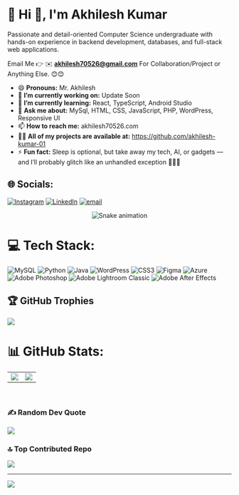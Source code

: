 # 💫 Hi 👋, I'm Akhilesh Kumar
Passionate and detail-oriented Computer Science undergraduate with hands-on experience in backend development, databases, and full-stack web applications.

Email Me 👉 ✉️ **akhilesh70526@gmail.com** For Collaboration/Project or Anything Else. 😊😊
- 😄 **Pronouns:** Mr. Akhilesh
- 🔭 **I’m currently working on:** Update Soon
- 🌱 **I’m currently learning:** React, TypeScript, Android Studio
- 💬 **Ask me about:** MySql, HTML, CSS, JavaScript, PHP, WordPress, Responsive UI
- 📫 **How to reach me:** akhilesh70526.com
- 👨‍💻 **All of my projects are available at:** https://github.com/akhilesh-kumar-01
- ⚡ **Fun fact:** Sleep is optional, but take away my tech, AI, or gadgets — and I’ll probably glitch like an unhandled exception 🧠💥📲
## 🌐 Socials:
[![Instagram](https://img.shields.io/badge/Instagram-%23E4405F.svg?logo=Instagram&logoColor=white)](https://instagram.com/akiro.02) [![LinkedIn](https://img.shields.io/badge/LinkedIn-%230077B5.svg?logo=linkedin&logoColor=white)](https://linkedin.com/in/akhilesh-kumar-6a2281257) [![email](https://img.shields.io/badge/Email-D14836?logo=gmail&logoColor=white)](mailto:akhilesh70526@gmail.com) 


<!-- Snake Game Repo View -->

<div align="center">
  <img src="https://profile-readme-generator.com/assets/snake.svg" alt="Snake animation" />
</div>

# 💻 Tech Stack:
![MySQL](https://img.shields.io/badge/mysql-4479A1.svg?style=for-the-badge&logo=mysql&logoColor=white) 
![Python](https://img.shields.io/badge/python-3670A0?style=for-the-badge&logo=python&logoColor=ffdd54) 
![Java](https://img.shields.io/badge/java-%23ED8B00.svg?style=for-the-badge&logo=java&logoColor=white)
![WordPress](https://img.shields.io/badge/WordPress-%23117AC9.svg?style=for-the-badge&logo=WordPress&logoColor=white) 
![CSS3](https://img.shields.io/badge/css3-%231572B6.svg?style=for-the-badge&logo=css3&logoColor=white) 
![Figma](https://img.shields.io/badge/figma-%23F24E1E.svg?style=for-the-badge&logo=figma&logoColor=white) 
![Azure](https://img.shields.io/badge/azure-%230072C6.svg?style=for-the-badge&logo=microsoftazure&logoColor=white) 
![Adobe Photoshop](https://img.shields.io/badge/adobe%20photoshop-%2331A8FF.svg?style=for-the-badge&logo=adobe%20photoshop&logoColor=white) 
![Adobe Lightroom Classic](https://img.shields.io/badge/Adobe%20Lightroom%20Classic-31A8FF.svg?style=for-the-badge&logo=Adobe%20Lightroom%20Classic&logoColor=white) 
![Adobe After Effects](https://img.shields.io/badge/Adobe%20After%20Effects-9999FF.svg?style=for-the-badge&logo=Adobe%20After%20Effects&logoColor=white)

## 🏆 GitHub Trophies
![](https://github-profile-trophy.vercel.app/?username=akhilesh-kumar-01&theme=radical&no-frame=false&no-bg=false&margin-w=4)


# 📊 GitHub Stats:

<table>
  <tr>
    <td>
      <img src="https://github-readme-stats.vercel.app/api/top-langs/?username=akhilesh-kumar-01&theme=dark&hide_border=false&include_all_commits=true&count_private=true&layout=compact" />
    </td>
    <td>
      <img src="https://github-readme-stats.vercel.app/api?username=akhilesh-kumar-01&theme=dark&hide_border=false&include_all_commits=true&count_private=true" />
    </td>
  </tr>
</table>

<br>





### ✍️ Random Dev Quote
![](https://quotes-github-readme.vercel.app/api?type=horizontal&theme=radical)

### 🔝 Top Contributed Repo
![](https://github-contributor-stats.vercel.app/api?username=akhilesh-kumar-01&limit=5&theme=dark&combine_all_yearly_contributions=true)

---
[![](https://visitcount.itsvg.in/api?id=akhilesh-kumar-01&icon=0&color=0)](https://visitcount.itsvg.in)

<!-- Proudly created with GPRM ( https://gprm.itsvg.in ) -->
